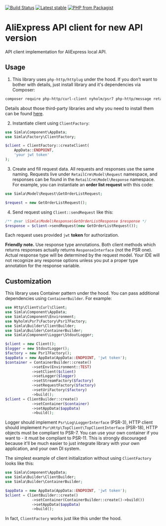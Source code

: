 [![Build Status](https://github.com/oxy-coach/aliexpress-api-client-local/workflows/ci/badge.svg)](https://github.com/retailcrm/aliexpress-top-client/actions)
[![Latest stable](https://img.shields.io/packagist/v/oxy-coach/aliexpress-api-client-local.svg)](https://packagist.org/packages/oxy-coach/aliexpress-api-client-local)
[![PHP from Packagist](https://img.shields.io/packagist/php-v/oxy-coach/aliexpress-api-client-local.svg)](https://packagist.org/packages/oxy-coach/aliexpress-api-client-local)

# AliExpress API client for new API version
API client implementation for AliExpress local API.

## Usage
1. This library uses `php-http/httplug` under the hood. If you don't want to bother with details, just install library and it's dependencies via Composer:
```sh
composer require php-http/curl-client nyholm/psr7 php-http/message retailcrm/aliexpress-top-client
```
Details about those third-party libraries and why you need to install them can be found [here](http://docs.php-http.org/en/latest/httplug/users.html).

2. Instantiate client using `ClientFactory`:
```php
use Simla\Component\AppData;
use Simla\Factory\ClientFactory;

$client = ClientFactory::createClient(
    AppData::ENDPOINT,
    'your jwt token'
);
```

3. Create and fill request data. All requests and responses use the same naming. Requests live under `RetailCrm\Model\Request` namespace, and responses can be found in the `RetailCrm\Model\Response` namespace.
   For example, you can instantiate an **order list request** with this code:
```php
use Simla\Model\Request\GetOrderListRequest;

$request = new GetOrderListRequest();
```
4. Send request using `Client::sendRequest` like this:
```php
/** @var \Simla\Model\Response\GetOrderListResponse $response */
$response = $client->sendRequest(new GetOrderListRequest());
```
Each request uses provided `jwt` **token** for authorization.

**Friendly note.** Use response type annotations. Both client methods which returns responses actually returns `ResponseInterface` (not the PSR one). Actual response type will be determined by the request model. Your IDE will not recognize any response options unless you put a proper type annotation for the response variable.

## Customization
This library uses Container pattern under the hood. You can pass additional dependencies using `ContainerBuilder`. For example:
```php
use Http\Client\Curl\Client;
use Simla\Component\AppData;
use Simla\Component\Environment;
use Nyholm\Psr7\Factory\Psr17Factory;
use Simla\Builder\ClientBuilder;
use Simla\Builder\ContainerBuilder;
use Simla\Component\Logger\StdoutLogger;

$client = new Client();
$logger = new StdoutLogger();
$factory = new Psr17Factory();
$appData = new AppData(AppData::ENDPOINT, 'jwt token');
$container = ContainerBuilder::create()
            ->setEnv(Environment::TEST)
            ->setClient($client)
            ->setLogger($logger)
            ->setStreamFactory($factory)
            ->setRequestFactory($factory)
            ->setUriFactory($factory)
            ->build();
$client = ClientBuilder::create()
            ->setContainer($container)
            ->setAppData($appData)
            ->build();
```
Logger should implement `Psr\Log\LoggerInterface` (PSR-3), HTTP client should implement `Psr\Http\TopClient\TopClientInterface` (PSR-18), HTTP objects must be compliant to PSR-7.
You can use your own container if you want to - it must be compliant to PSR-11. This is strongly discouraged because it'll be much easier to just integrate library with your own application, and your own DI system.

The simplest example of client initialization without using `ClientFactory` looks like this:
```php
use Simla\Component\AppData;
use Simla\Builder\ClientBuilder;
use Simla\Builder\ContainerBuilder;

$appData = new AppData(AppData::ENDPOINT, 'jwt token');
$client = ClientBuilder::create()
            ->setContainer(ContainerBuilder::create()->build())
            ->setAppData($appData)
            ->build();
```
In fact, `ClientFactory` works just like this under the hood.

